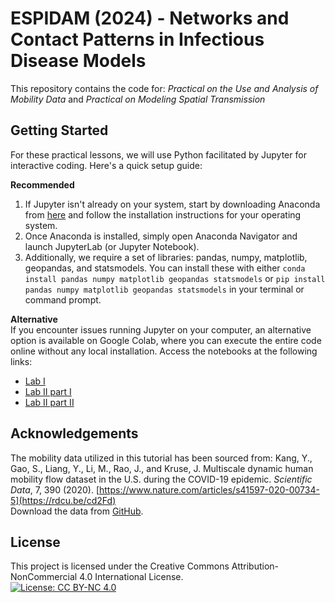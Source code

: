 # ESPIDAM (2024) - Networks and Contact Patterns in Infectious Disease Models
This repository contains the code for: *Practical on the Use and Analysis of Mobility Data* and *Practical on Modeling Spatial Transmission*

## Getting Started
For these practical lessons, we will use Python facilitated by Jupyter for interactive coding. Here's a quick setup guide:

**Recommended**
1) If Jupyter isn't already on your system, start by downloading Anaconda from [here](https://www.anaconda.com/download) and follow the installation instructions for your operating system.
2) Once Anaconda is installed, simply open Anaconda Navigator and launch JupyterLab (or Jupyter Notebook).
3) Additionally, we require a set of libraries: pandas, numpy, matplotlib, geopandas, and statsmodels. You can install these with either `conda install pandas numpy matplotlib geopandas statsmodels` or `pip install pandas numpy matplotlib geopandas statsmodels` in your terminal or command prompt.

**Alternative**  
If you encounter issues running Jupyter on your computer, an alternative option is available on Google Colab, where you can execute the entire code online without any local installation. Access the notebooks at the following links:
- [Lab I](https://colab.research.google.com/drive/1DtYxuOieAP0TaGZ061fW8FpYCSFsOzxr)
- [Lab II part I]()
- [Lab II part II]()


## Acknowledgements
The mobility data utilized in this tutorial has been sourced from: Kang, Y., Gao, S., Liang, Y., Li, M., Rao, J., and Kruse, J. Multiscale dynamic human mobility flow dataset in the U.S. during the COVID-19 epidemic. *Scientific Data*, 7, 390 (2020). [https://www.nature.com/articles/s41597-020-00734-5](https://rdcu.be/cd2Fd)  
Download the data from [GitHub](https://github.com/GeoDS/COVID19USFlows).

## License
This project is licensed under the Creative Commons Attribution-NonCommercial 4.0 International License.  
[![License: CC BY-NC 4.0](https://licensebuttons.net/l/by-nc/4.0/88x31.png)](https://creativecommons.org/licenses/by-nc/4.0/)
